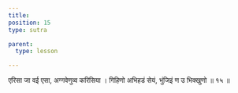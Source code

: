 ```yaml
---
title: 
position: 15
type: sutra

parent:
  type: lesson

---
```


एरिसा जा वई एसा, अग्गवेणुव्व करिसिया । 
गिहिणो अभिहडं सेयं, भुंजिइं ण उ भिक्खुणो ॥ १५ ॥